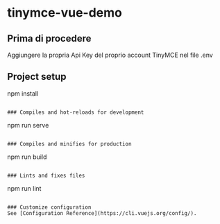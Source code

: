 # tinymce-vue-demo

## Prima di procedere
Aggiungere la propria Api Key del proprio account TinyMCE nel file .env

## Project setup
npm install
```

### Compiles and hot-reloads for development
```
npm run serve
```

### Compiles and minifies for production
```
npm run build
```

### Lints and fixes files
```
npm run lint
```

### Customize configuration
See [Configuration Reference](https://cli.vuejs.org/config/).
